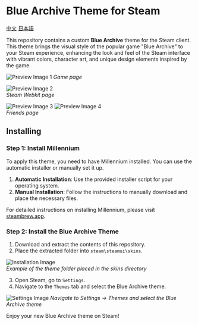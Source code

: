 # Blue Archive Theme for Steam

[中文](https://github.com/EugeneXXXie/blueArchiveSteamSkin/blob/main/README_zh.md)    [日本語](https://github.com/EugeneXXXie/blueArchiveSteamSkin/blob/main/README_jp.md)

This repository contains a custom **Blue Archive** theme for the Steam client. This theme brings the visual style of the popular game "Blue Archive" to your Steam experience, enhancing the look and feel of the Steam interface with vibrant colors, character art, and unique design elements inspired by the game.

![Preview Image 1](https://imgur.com/PRTxFJX.png)
*Game page*

![Preview Image 2](https://imgur.com/9sQ4i19.png)  
*Steam Webkit page*

![Preview Image 3](https://i.imgur.com/QvtLKYC.png)
![Preview Image 4](https://i.imgur.com/jKtIoI1.png)  
*Friends page*  

## Installing

### Step 1: Install Millennium

To apply this theme, you need to have Millennium installed. You can use the automatic installer or manually set it up.

1. **Automatic Installation**: Use the provided installer script for your operating system.
2. **Manual Installation**: Follow the instructions to manually download and place the necessary files.

For detailed instructions on installing Millennium, please visit [steambrew.app](https://steambrew.app/).

### Step 2: Install the Blue Archive Theme

1. Download and extract the contents of this repository.
2. Place the extracted folder into `steam\steamui\skins`.

![Installation Image](https://i.imgur.com/o5xwqek.png)  
*Example of the theme folder placed in the skins directory*

3. Open Steam, go to `Settings`.
4. Navigate to the `Themes` tab and select the Blue Archive theme.

![Settings Image](https://i.imgur.com/mI0XaW5.png)
*Navigate to Settings -> Themes and select the Blue Archive theme*

Enjoy your new Blue Archive theme on Steam!
